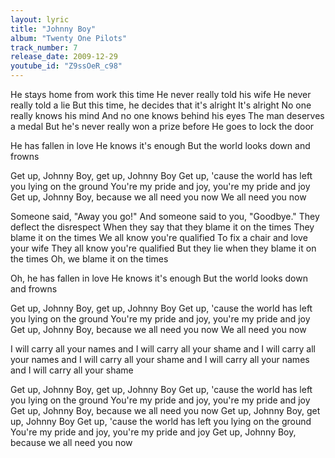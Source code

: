 ```yaml
---
layout: lyric
title: "Johnny Boy"
album: "Twenty One Pilots"
track_number: 7
release_date: 2009-12-29
youtube_id: "Z9ssOeR_c98"
---
```


He stays home from work this time
He never really told his wife
He never really told a lie
But this time, he decides that it's alright
It's alright
No one really knows his mind
And no one knows behind his eyes
The man deserves a medal
But he's never really won a prize before
He goes to lock the door

He has fallen in love
He knows it's enough
But the world looks down and frowns

Get up, Johnny Boy, get up, Johnny Boy
Get up, 'cause the world has left you lying on the ground
You're my pride and joy, you're my pride and joy
Get up, Johnny Boy, because we all need you now
We all need you now

Someone said, "Away you go!"
And someone said to you, "Goodbye."
They deflect the disrespect
When they say that they blame it on the times
They blame it on the times
We all know you're qualified
To fix a chair and love your wife
They all know you're qualified
But they lie when they blame it on the times
Oh, we blame it on the times

Oh, he has fallen in love
He knows it's enough
But the world looks down and frowns

Get up, Johnny Boy, get up, Johnny Boy
Get up, 'cause the world has left you lying on the ground
You're my pride and joy, you're my pride and joy
Get up, Johnny Boy, because we all need you now
We all need you now

I will carry all your names and I will carry all your shame and
I will carry all your names and I will carry all your shame and
I will carry all your names and I will carry all your shame

Get up, Johnny Boy, get up, Johnny Boy
Get up, 'cause the world has left you lying on the ground
You're my pride and joy, you're my pride and joy
Get up, Johnny Boy, because we all need you now
Get up, Johnny Boy, get up, Johnny Boy
Get up, 'cause the world has left you lying on the ground
You're my pride and joy, you're my pride and joy
Get up, Johnny Boy, because we all need you now

